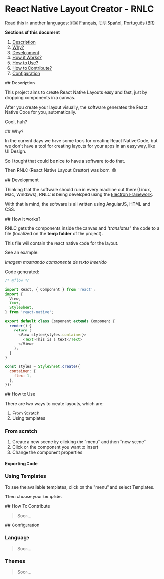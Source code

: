 # React Native Layout Creator - RNLC

Read this in another languages: :fr: [Français](), :es: [Spañol](), [Português (BR)](https://github.com/Dssdiego/ReactNativeLayoutCreator/blob/master/README_ptbr.md)

**Sections of this document**

1. [Description](#description)
2. [Why?](#why)
3. [Development](#development)
4. [How it Works?](#work)
5. [How to Use?](#using)
6. [How to Contribute?](#contribute)
7. [Configuration](#configuration)

<a name="description"/>
## Description

This project aims to create React Native Layouts easy and fast, just by dropping components in a canvas.

After you create your layout visually, the software generates the React Native Code for you, automatically.

Cool, huh?

<a name="why"/>
## Why?

In the current days we have some tools for creating React Native Code, but we don't have a tool for creating layouts for your apps in an easy way, like UI Design.

So I tought that could be nice to have a software to do that.

Then RNLC (React Native Layout Creator) was born. :smiley:

<a name="development"/>
## Development

Thinking that the software should run in every machine out there (Linux, Mac, Windows), RNLC is being developed using the [Electron Framework](https://electron.atom.io/).

With that in mind, the software is all written using AngularJS, HTML and CSS.

<a name="work"/>
## How it works?

RNLC gets the components inside the canvas and "*translates*" the code to a file (localized on the **temp folder** of the project).

This file will contain the react native code for the layout.

See an example:

*Imagem mostrando componente de texto inserido*

Code generated:

```javascript
/* @flow */

import React, { Component } from 'react';
import {
  View,
  Text,
  StyleSheet,
} from 'react-native';

export default class Component extends Component {
  render() {
    return (
      <View style={styles.container}>
        <Text>This is a text</Text>
      </View>
    );
  }
}

const styles = StyleSheet.create({
  container: {
    flex: 1,
  },
});
```

<a name="using"/>
## How to Use

There are two ways to create layouts, which are:

1. From Scratch
2. Using templates

### From scratch

1. Create a new scene by clicking the "menu" and then "new scene"
2. Click on the component you want to insert
3. Change the component properties

#### Exporting Code

####

### Using Templates

To see the available templates, click on the "menu" and select Templates.

Then choose your template.

<a name="contibute"/>
## How To Contribute

> Soon...

<a name="configuration"/>
## Configuration

### Language

> Soon...

### Themes

> Soon...
